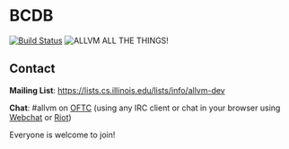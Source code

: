 # BCDB

[![Build Status](https://api.travis-ci.com/yotann/bcdb.svg?token=sgABsDMd2HHBVgrpcAYp&branch=master)](https://travis-ci.com/yotann/bcdb)
![ALLVM ALL THE THINGS!](https://img.shields.io/badge/ALLVM-ALL%20THE%20THINGS-brightgreen.svg)

## Contact

**Mailing List**: https://lists.cs.illinois.edu/lists/info/allvm-dev

**Chat**: #allvm on [OFTC](https://www.oftc.net/)
  (using any IRC client or chat in your browser using
  [Webchat](https://webchat.oftc.net/?nick=&channels=%23allvm&uio=d4) or
  [Riot](https://riot.im/app/#/room/#_oftc_#allvm:matrix.org))

Everyone is welcome to join!
